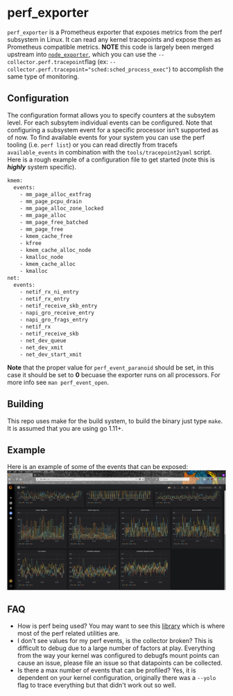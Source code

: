# perf_exporter
`perf_exporter` is a Prometheus exporter that exposes metrics from the perf
subsystem in Linux. It can read any kernel tracepoints and expose them as
Prometheus compatible metrics. **NOTE** this code is largely been merged
upstream into [`node_exporter`](https://github.com/prometheus/node_exporter),
which you can use the `--collector.perf.tracepoint`flag
(ex: `--collector.perf.tracepoint="sched:sched_process_exec"`) to accomplish
the same type of monitoring.


## Configuration
The configuration format allows you to specify counters at the subsytem
level. For each subsytem individual events can be configured. Note that
configuring a subsystem event for a specific processor isn't supported as of
now. To find available events for your system you can use the perf tooling
(i.e. `perf list`) or you can read directly from tracefs `available_events` in
combination with the `tools/tracepoint2yaml` script.  Here is a rough example
of a configuration file to get started (note this is ***highly*** system
specific).

```
kmem:
  events:
    - mm_page_alloc_extfrag
    - mm_page_pcpu_drain
    - mm_page_alloc_zone_locked
    - mm_page_alloc
    - mm_page_free_batched
    - mm_page_free
    - kmem_cache_free
    - kfree
    - kmem_cache_alloc_node
    - kmalloc_node
    - kmem_cache_alloc
    - kmalloc
net:
  events:
    - netif_rx_ni_entry
    - netif_rx_entry
    - netif_receive_skb_entry
    - napi_gro_receive_entry
    - napi_gro_frags_entry
    - netif_rx
    - netif_receive_skb
    - net_dev_queue
    - net_dev_xmit
    - net_dev_start_xmit
```

**Note** that the proper value for `perf_event_paranoid` should be set, in this
case it should be set to **0** becuase the exporter runs on all processors. For
more info see `man perf_event_open`.

## Building
This repo uses make for the build system, to build the binary just type `make`.
It is assumed that you are using go 1.11+.

## Example
Here is an example of some of the events that can be exposed:
![](https://github.com/hodgesds/dev_pics/blob/master/events.png)

## FAQ
- How is perf being used? You may want to see this
  [library](https://github.com/hodgesds/perf-utils) which is where most of the
  perf related utilities are.
- I don't see values for my perf events, is the collector broken? This is
  difficult to debug due to a large number of factors at play. Everything from
  the way your kernel was configured to debugfs mount points can cause an
  issue, please file an issue so that datapoints can be collected.
- Is there a max number of events that can be profiled? Yes, it is dependent on
  your kernel configuration, originally there was a `--yolo` flag to trace
  everything but that didn't work out so well.
